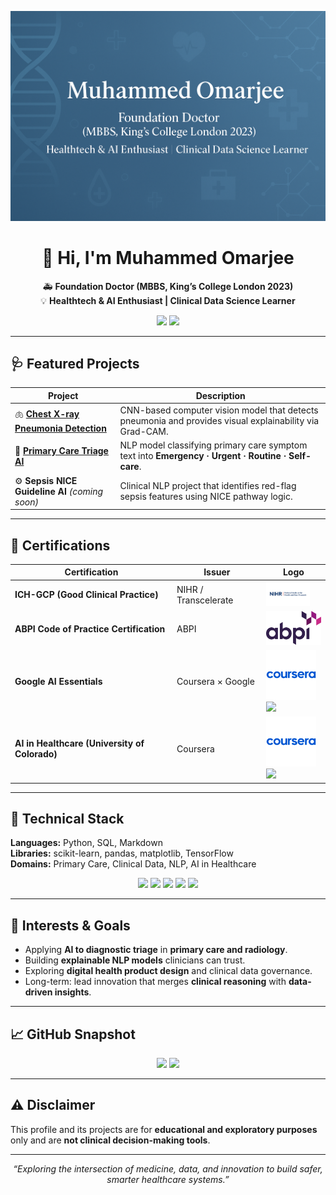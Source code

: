 <!-- PROFILE HEADER -->
<p align="center">
  <img src="images/banner.PNG" width="900" alt="HealthTech Banner"/>
</p>

<h1 align="center">👋 Hi, I'm <b>Muhammed Omarjee</b></h1>

<p align="center">
  🚑 <b>Foundation Doctor (MBBS, King’s College London 2023)</b><br>
  💡 <b>Healthtech & AI Enthusiast | Clinical Data Science Learner</b>
</p>

<p align="center">
  <a href="mailto:omarjee811@gmail.com"><img src="https://img.shields.io/badge/Email-omarjee811%40gmail.com-blue?logo=gmail&logoColor=white"></a>
  <a href="https://github.com/M-Omarjee"><img src="https://img.shields.io/badge/GitHub-M--Omarjee-black?logo=github"></a>
</p>

---

## 🩺 Featured Projects

| Project | Description |
|----------|--------------|
| 🫁 [**Chest X-ray Pneumonia Detection**](https://github.com/M-Omarjee/chest-xray-pneumonia) | CNN-based computer vision model that detects pneumonia and provides visual explainability via Grad-CAM. |
| 💬 [**Primary Care Triage AI**](https://github.com/M-Omarjee/triage-primary-care) | NLP model classifying primary care symptom text into **Emergency · Urgent · Routine · Self-care**. |
| ⚙️ **Sepsis NICE Guideline AI** *(coming soon)* | Clinical NLP project that identifies red-flag sepsis features using NICE pathway logic. |

---

## 🧾 Certifications

| Certification | Issuer | Logo |
|----------------|---------|------|
| **ICH-GCP (Good Clinical Practice)** | NIHR / Transcelerate | <img src="images/nihr.png" width="70"/> |
| **ABPI Code of Practice Certification** | ABPI | <img src="images/abpi.png" width="90"/> |
| **Google AI Essentials** | Coursera × Google | <img src="images/coursera.webp" width="80"/> <img src="https://upload.wikimedia.org/wikipedia/commons/2/2f/Google_2015_logo.svg" width="70"/> |
| **AI in Healthcare (University of Colorado)** | Coursera | <img src="images/coursera.webp" width="80"/> <img src="https://upload.wikimedia.org/wikipedia/commons/thumb/0/02/Seal_of_the_University_of_Colorado.svg/1200px-Seal_of_the_University_of_Colorado.svg.png" width="60"/> |

---

## 🧰 Technical Stack

**Languages:** Python, SQL, Markdown  
**Libraries:** scikit-learn, pandas, matplotlib, TensorFlow  
**Domains:** Primary Care, Clinical Data, NLP, AI in Healthcare  

<p align="center">
  <img src="https://img.shields.io/badge/Python-3.10-blue?logo=python&logoColor=white">
  <img src="https://img.shields.io/badge/scikit--learn-Machine%20Learning-orange?logo=scikit-learn">
  <img src="https://img.shields.io/badge/pandas-Data%20Analysis-green?logo=pandas">
  <img src="https://img.shields.io/badge/TensorFlow-Deep%20Learning-ff6f00?logo=tensorflow&logoColor=white">
  <img src="https://img.shields.io/badge/Healthcare-AI-lightgrey?logo=healthcare">
</p>

---

## 🧠 Interests & Goals

- Applying **AI to diagnostic triage** in **primary care and radiology**.  
- Building **explainable NLP models** clinicians can trust.  
- Exploring **digital health product design** and clinical data governance.  
- Long-term: lead innovation that merges **clinical reasoning** with **data-driven insights**.

---

## 📈 GitHub Snapshot

<p align="center">
  <img src="https://github-readme-stats.vercel.app/api?username=M-Omarjee&show_icons=true&theme=tokyonight&hide_border=true&bg_color=00000000">
  <img src="https://github-readme-stats.vercel.app/api/top-langs/?username=M-Omarjee&layout=compact&theme=tokyonight&hide_border=true&bg_color=00000000">
</p>

---

## ⚠️ Disclaimer

This profile and its projects are for **educational and exploratory purposes** only and are **not clinical decision-making tools**.

---

<p align="center"><i>“Exploring the intersection of medicine, data, and innovation to build safer, smarter healthcare systems.”</i></p>
